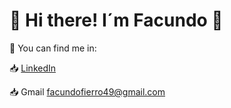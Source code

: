 # :wave: Hi there! I´m Facundo 👋

🔎 You can find me in:

:inbox_tray: [LinkedIn](https://www.linkedin.com/in/facundo-fierro-de-vries-16325614b/)

:inbox_tray: Gmail facundofierro49@gmail.com


